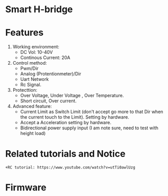 # Smart H-bridge
# Features
1. Working environment:
    + DC Vol: 10-40V
    + Continous Current: 20A
2. Control method:
   + Pwm/Dir
   + Analog (Protentionmeter)/Dir
   + Uart Network
   + Rc Signal.
3. Protecttion:
   + Over Voltage, Under  Voltage , Over Temperature. 
   +  Short circuit, Over current.
4. Advanced feature:
   + Current Limit as Switch Limit (don't accept go more to that Dir when the current touch to the Limit). Setting by hardware.
   + Accept a Acceleration setting by hardware.
   + Bidirectional power supply input (I am note sure, need to test with height load)
# Related tutorials and Notice
    +RC tutorial: https://www.youtube.com/watch?v=utTi0awlUzg
# Firmware
